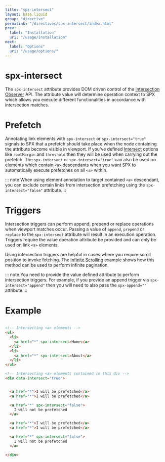 ```yaml
---
title: "spx-intersect"
layout: base.liquid
group: "directive"
permalink: "/directives/spx-intersect/index.html"
prev:
  label: "Installation"
  uri: "/usage/installation"
next:
  label: "Options"
  uri: "/usage/options/"
---
```


# spx-intersect

The `spx-intersect` attribute provides DOM driven control of the [Intersection Observer](https://developer.mozilla.org/en-US/docs/Web/API/Intersection_Observer_API) API. The attribute value will determine operation context to SPX which allows you execute different functionalities in accordance with intersection matches.

# Prefetch

Annotating link elements with `spx-intersect` or `spx-intersect="true"` signals to SPX that a prefetch should take place when the node containing the attribute become visible in viewport. If you've defined [Intersect](/usage/options#intersect) options like `rootMargin` and `threshold` then they will be used when carrying out the prefetch. The `spx-intersect` or `spx-intersect="true"` can also be used on elements which contain `<a>` descendants when you want SPX to automatically execute prefetches on all `<a>` within.

::: note
When using element annotation to target contained `<a>` descendant, you can exclude certain links from intersection prefetching using the `spx-intersect="false"` attribute.
::

# Triggers

Intersection triggers can perform append, prepend or replace operations when viewport matches occur. Passing a value of `append`, `prepend` or `replace` to the `spx-intersect` attribute will result in an execution operation. Triggers require the value operation attribute be provided and can only be used on link `<a>` elements.

Using intersection triggers are helpful in cases where you require scroll position to invoke fetching. The [Infinite Scrolling](/examples/infinite-scrolling/) example shows how this method can be used to perform infinite pagination.

::: note
You need to provide the value defined attribute to perform intersection triggers. For example, if you provide an append trigger via `spx-intersect="append"` then you will need to also pass the `spx-append=""` attribute.
::

# Example

<!-- prettier-ignore -->
```html

<!-- Intersecting <a> elements -->
<ul>
  <li>
    <a href="*" spx-intersect>Home</a>
  </li>
  <li>
    <a href="*" spx-intersect>About</a>
  </li>
</ul>

<!-- Intersecting <a> elements contained in this div -->
<div data-intersect="true">


  <a href="*">I will be prefetched</a>
  <a href="*">I will be prefetched</a>

  <a href="*" spx-intersect="false">
    I will not be prefetched
  </a>

  <a href="*">I will be prefetched</a>
  <a href="*">I will be prefetched</a>

  <a href="*" spx-intersect="false">
    I will not be prefetched
  </a>

</div>

```
